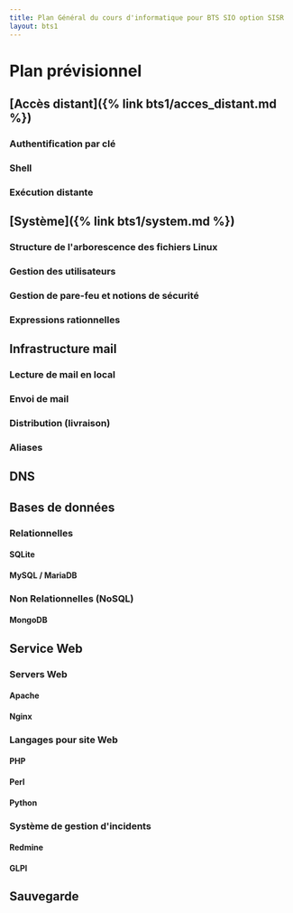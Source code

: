 ```yaml
---
title: Plan Général du cours d'informatique pour BTS SIO option SISR
layout: bts1
---
```


Plan prévisionnel
=================

[Accès distant]({% link bts1/acces_distant.md %})
-------------

### Authentification par clé

### Shell

### Exécution distante

[Système]({% link bts1/system.md %})
-------

### Structure de l'arborescence des fichiers Linux


### Gestion des utilisateurs

### Gestion de pare-feu et notions de sécurité

### Expressions rationnelles

Infrastructure mail
-------------------

### Lecture de mail en local

### Envoi de mail

### Distribution (livraison)

### Aliases

DNS
---

Bases de données
----------------

### Relationnelles

#### SQLite

#### MySQL / MariaDB

### Non Relationnelles (NoSQL)

#### MongoDB

Service Web
-----------

### Servers Web

#### Apache

#### Nginx

### Langages pour site Web

#### PHP

#### Perl

#### Python

### Système de gestion d'incidents

#### Redmine

#### GLPI

Sauvegarde
----------

